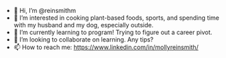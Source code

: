 - 👋 Hi, I’m @reinsmithm
- 👀 I’m interested in cooking plant-based foods, sports, and spending time with my husband and my dog, especially outside.
- 🌱 I’m currently learning to program! Trying to figure out a career pivot.
- 💞️ I’m looking to collaborate on learning. Any tips?
- 📫 How to reach me: https://www.linkedin.com/in/mollyreinsmith/

<!---
reinsmithm/reinsmithm is a ✨ special ✨ repository because its `README.md` (this file) appears on your GitHub profile.
You can click the Preview link to take a look at your changes.
--->
